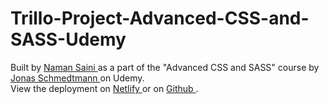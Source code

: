 # Trillo-Project-Advanced-CSS-and-SASS-Udemy

Built by <a href="https://www.linkedin.com/in/naman-saini-6084ba229/"> Naman Saini </a> as a part of the "Advanced CSS and SASS" course by <a href="https://www.udemy.com/user/jonasschmedtmann/"> Jonas Schmedtmann </a> on Udemy.
<br>
View the deployment on <a href="https://trillo-namansaini1463.netlify.app/">  Netlify </a> or on <a href="https://namansaini1463.github.io/Trillo-Project-Advanced-CSS-and-SASS-Udemy/"> Github </a>.
